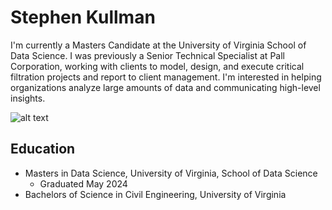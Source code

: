 # Stephen Kullman

I'm currently a Masters Candidate at the University of Virginia School of Data Science. I was previously a Senior Technical Specialist at Pall Corporation, working with clients to model, design, and execute critical filtration projects and report to client management. I'm interested in helping organizations analyze large amounts of data and communicating high-level insights.

![alt text](https://media.licdn.com/dms/image/C4D16AQGN3kfd04tvXA/profile-displaybackgroundimage-shrink_200_800/0/1602365010917?e=2147483647&v=beta&t=O8L4rbhp0dLqoHcHCQRMiBGV8IdcgeoBcwJo6z6B_7o)

## Education

* Masters in Data Science, University of Virginia, School of Data Science
  * Graduated May 2024
* Bachelors of Science in Civil Engineering, University of Virginia
<!--
**sjk5cu/sjk5cu** is a ✨ _special_ ✨ repository because its `README.md` (this file) appears on your GitHub profile.

Here are some ideas to get you started:

- 🔭 I’m currently working on ...
- 🌱 I’m currently learning ...
- 👯 I’m looking to collaborate on ...
- 🤔 I’m looking for help with ...
- 💬 Ask me about ...
- 📫 How to reach me: ...
- 😄 Pronouns: ...
- ⚡ Fun fact: ...
-->
